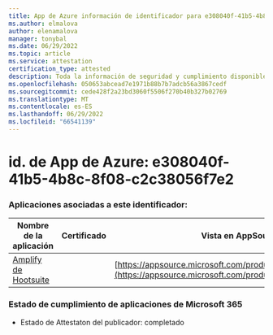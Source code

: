 ```yaml
---
title: App de Azure información de identificador para e308040f-41b5-4b8c-8f08-c2c38056f7e2
ms.author: elmalova
author: elenamalova
manager: tonybal
ms.date: 06/29/2022
ms.topic: article
ms.service: attestation
certification_type: attested
description: Toda la información de seguridad y cumplimiento disponible para e308040f-41b5-4b8c-8f08-c2c38056f7e2.
ms.openlocfilehash: 050653abcead7e1971b88b7b7adcb56a3867cedf
ms.sourcegitcommit: cede428f2a23bd3060f5506f270b40b327b02769
ms.translationtype: MT
ms.contentlocale: es-ES
ms.lasthandoff: 06/29/2022
ms.locfileid: "66541139"
---
```

# <a name="azure-app-id-e308040f-41b5-4b8c-8f08-c2c38056f7e2"></a>id. de App de Azure: e308040f-41b5-4b8c-8f08-c2c38056f7e2


### <a name="apps-associated-with-this-id"></a>Aplicaciones asociadas a este identificador:
| **Nombre de la aplicación** | **Certificado** | **Vista en AppSource** |
|--------------|---------------|-----------------------|
| [Amplify de Hootsuite](../forward/WA200003153.md) |  | [https://appsource.microsoft.com/product/office/WA200003153](https://appsource.microsoft.com/product/office/WA200003153) |

### <a name="microsoft-365-app-compliance-status"></a>Estado de cumplimiento de aplicaciones de Microsoft 365
- Estado de Attestaton del publicador: completado
